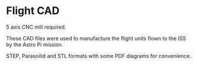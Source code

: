 # Flight CAD

5 axis CNC mill required.

These CAD files were used to manufacture the flight units flown to the ISS by the Astro Pi mission.

STEP, Parasoilid and STL formats with some PDF diagrams for convenience.
